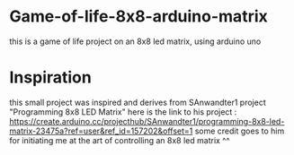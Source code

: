 # Game-of-life-8x8-arduino-matrix
this is a game of life project on an 8x8 led matrix, using arduino uno

# Inspiration
this small project was inspired and derives from SAnwandter1 project "Programming 8x8 LED Matrix"
here is the link to his project : https://create.arduino.cc/projecthub/SAnwandter1/programming-8x8-led-matrix-23475a?ref=user&ref_id=157202&offset=1 
some credit goes to him for initiating me at the art of controlling an 8x8 led matrix ^^
